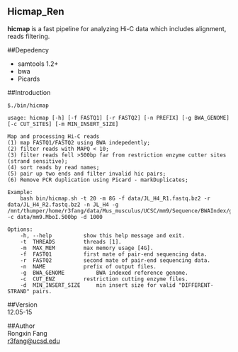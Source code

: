 ## Hicmap_Ren
**hicmap** is a fast pipeline for analyzing Hi-C data which includes alignment, reads filtering.

##Depedency
- samtools 1.2+
- bwa
- Picards

##Introduction

```
$./bin/hicmap

usage: hicmap [-h] [-f FASTQ1] [-r FASTQ2] [-n PREFIX] [-g BWA_GENOME] [-c CUT_SITES] [-m MIN_INSERT_SIZE]

Map and processing Hi-C reads
(1) map FASTQ1/FASTQ2 using BWA indepedently;
(2) filter reads with MAPQ < 10;
(3) filter reads fell >500bp far from restriction enzyme cutter sites (strand sensitive);
(4) sort reads by read names;
(5) pair up two ends and filter invalid hic pairs;
(6) Remove PCR duplication using Picard - markDuplicates;

Example:
	bash bin/hicmap.sh -t 20 -m 8G -f data/JL_H4_R1.fastq.bz2 -r data/JL_H4_R2.fastq.bz2 -n JL_H4 -g /mnt/thumper/home/r3fang/data/Mus_musculus/UCSC/mm9/Sequence/BWAIndex/genome.fa -c data/mm9.MboI.500bp -d 1000

Options:    
	-h, --help			show this help message and exit.
	-t  THREADS			threads [1].
	-m  MAX_MEM			max memory usage [4G].
	-f  FASTQ1			first mate of pair-end sequencing data.
	-r  FASTQ2			second mate of pair-end sequencing data.
	-n  NAME			prefix of output files.
	-g  BWA_GENOME			BWA indexed reference genome.
	-c  CUT_ENZ			restriction cutting enzyme files. 
	-d  MIN_INSERT_SIZE		min insert size for valid "DIFFERENT-STRAND" pairs.
```

##Version     
12.05-15

##Author     
Rongxin Fang    
r3fang@ucsd.edu